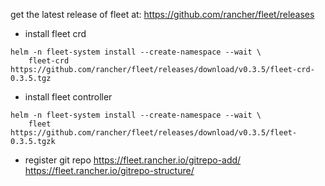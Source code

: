 get the latest release of fleet at:
https://github.com/rancher/fleet/releases

* install fleet crd
```
helm -n fleet-system install --create-namespace --wait \
    fleet-crd https://github.com/rancher/fleet/releases/download/v0.3.5/fleet-crd-0.3.5.tgz
```

* install fleet controller
```
helm -n fleet-system install --create-namespace --wait \
    fleet https://github.com/rancher/fleet/releases/download/v0.3.5/fleet-0.3.5.tgzk 
```

* register git repo
https://fleet.rancher.io/gitrepo-add/
https://fleet.rancher.io/gitrepo-structure/
